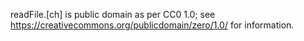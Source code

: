 readFile.\[ch\] is public domain as per CC0 1.0; see
<https://creativecommons.org/publicdomain/zero/1.0/> for information.